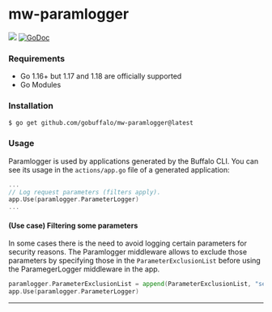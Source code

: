 # mw-paramlogger

[![](https://github.com/gobuffalo/mw-paramlogger/workflows/Tests/badge.svg)](https://github.com/gobuffalo/mw-paramlogger/actions)
[![GoDoc](https://godoc.org/github.com/gobuffalo/mw-paramlogger?status.svg)](https://godoc.org/github.com/gobuffalo/mw-paramlogger)

### Requirements

* Go 1.16+ but 1.17 and 1.18 are officially supported
* Go Modules

### Installation

```bash
$ go get github.com/gobuffalo/mw-paramlogger@latest
```

### Usage

Paramlogger is used by applications generated by the Buffalo CLI. You can see its usage in the `actions/app.go` file of a generated application:

```go
...
// Log request parameters (filters apply).
app.Use(paramlogger.ParameterLogger)
...
```
#### (Use case) Filtering some parameters
In some cases there is the need to avoid logging certain parameters for security reasons. The Paramlogger middleware allows to exclude those parameters by specifying those in the `ParameterExclusionList` before using the ParamegerLogger middleware in the app. 

```go
paramlogger.ParameterExclusionList = append(ParameterExclusionList, "secure", "secure_parameter")
app.Use(paramlogger.ParameterLogger)
```

---
